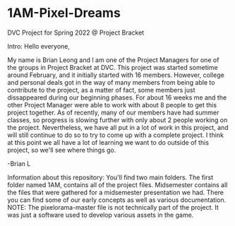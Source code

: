 # 1AM-Pixel-Dreams
DVC Project for Spring 2022 @ Project Bracket


Intro:
Hello everyone, 

My name is Brian Leong and I am one of the Project Managers for one of the groups in Project Bracket at DVC.
This project was started sometime around February, and it initially started with 16 members.
However, college and personal deals got in the way of many members from being able to contribute
to the project, as a matter of fact, some members just dissappeared during our beginning phases.
For about 16 weeks me and the other Project Manager were able to work with about 8 people to get this project together.
As of recently, many of our members have had summer classes, so progress is slowing further with only about
2 people working on the project.
Nevertheless, we have all put in a lot of work in this project, and will still continue to do so to try to come up with
a complete project. I think at this point we all have a lot of learning we want to do outside of this project, so
we'll see where things go.

-Brian L

Information about this repository:
You'll find two main folders. The first folder named 1AM, contains all of the project files. Midsemester contains all
the files that were gathered for a midsemester presentation we had. There you can find some of our early concepts
as well as various documentation.
NOTE: The pixelorama-master file is not technically part of the project. It was just a software used to develop
various assets in the game.
